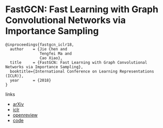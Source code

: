 # FastGCN: Fast Learning with Graph Convolutional Networks via Importance Sampling

```
@inproceedings{fastgcn_iclr18,
  author    = {Jie Chen and
               Tengfei Ma and
               Cao Xiao},
  title     = {FastGCN: Fast Learning with Graph Convolutional Networks via Importance Sampling},
  booktitle={International Conference on Learning Representations (ICLR)},
  year      = {2018}
}
```

links
- [arXiv](https://arxiv.org/abs/1801.10247)
- [iclr](https://iclr.cc/Conferences/2018/Schedule?showEvent=145)
- [openreview](https://openreview.net/forum?id=rytstxWAW&noteId=ByU9EpGSf)
- [code](https://github.com/matenure/FastGCN)
